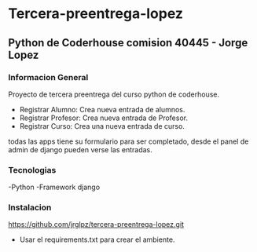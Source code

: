 # Tercera-preentrega-lopez
## Python de Coderhouse comision 40445 - Jorge Lopez

### Informacion General

Proyecto de tercera preentrega del curso python de coderhouse.

- Registrar Alumno: Crea nueva entrada de alumnos.
- Registrar Profesor: Crea nueva entrada de Profesor.
- Registrar Curso: Crea una nueva entrada de curso.

todas las apps tiene su formulario para ser completado, desde el panel de admin de django pueden verse las entradas.

### Tecnologias

-Python
-Framework django

### Instalacion

https://github.com/jrglpz/tercera-preentrega-lopez.git

- Usar el requirements.txt para crear el ambiente.






